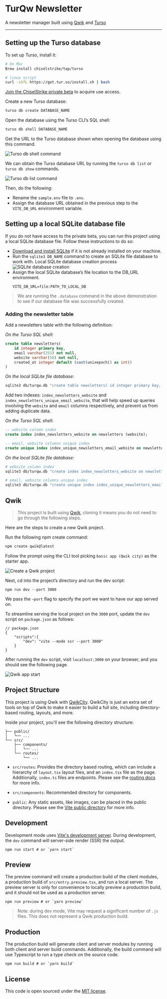 # TurQw Newsletter

A newsletter manager built using [Qwik](https://qwik.builder.io/) and
[Turso](https://chiselstrike.com)

---

## Setting up the Turso database

To set up Turso, install it:

```bash
# On Mac
Brew install chiselstrike/tap/turso

# linux script
curl -sSfL https://get.tur.so/install.sh | bash
```

[Join the ChiselStrike private beta](https://chiselstrike.com) to acquire use
access.

Create a new Turso database:

```sh
turso db create DATABASE_NAME
```

Open the database using the Turso CLI’s SQL shell:

```sh
turso db shell DATABASE_NAME
```

Get the URL to the Turso database shown when opening the database using this
command.

![Turso db shell
command](https://res.cloudinary.com/djx5h4cjt/image/upload/v1678192236/chiselstrike-assets/Turso_edge_db_url_-_db_shell_command.jpg)

We can obtain the Turso database URL by running the `turso db list` or `turso db
show` commands.

![Turso db list
command](https://res.cloudinary.com/djx5h4cjt/image/upload/v1678192235/chiselstrike-assets/Turso_edge_db_url_-_db_list_command.jpg)

Then, do the following:

- Rename the `sample.env` file to `.env`.
- Assign the database URL obtained in the previous step to the `VITE_DB_URL`
  environment variable.

## Setting up a local SQLite database file

If you do not have access to the private beta, you can run this project using a
local SQLite database file. Follow these instructions to do so:

- [Download and install SQLite](https://www.sqlite.org/download.html) if it is
  not already installed on your machine.
- Run the `sqlite3 DB_NAME` command to create an SQLite file database to work
  with. Local SQLite database creation process ![SQLite database
creation](https://res.cloudinary.com/djx5h4cjt/image/upload/v1678192236/chiselstrike-assets/SQLite3_database_creation.jpg)
- Assign the local SQLite database’s file location to the DB_URL environment.
  ```
  VITE_DB_URL=file:PATH_TO_LOCAL_DB
  ```

> We are running the `.database` command in the above demonstration to see if
> our database file was successfully created.

### Adding the newsletter table

Add a newsletters table with the following definition:

_On the Turso SQL shell:_

```sql
create table newsletters(
	id integer primary key,
	email varchar(255) not null,
	website varchar(50) not null,
	created_at integer default (cast(unixepoch() as int))
)
```

_On the local SQLite file database:_

```sh
sqlite3 db/turqw.db "create table newsletters( id integer primary key, email varchar(255) not null, website varchar(50) not null, created_at integer default (cast(unixepoch() as int)))"
```

Add two indexes: `index_newsletters_website` and
`index_newsletters_unique_email_website`, that will help speed up queries
involving the `website` and `email` columns respectively, and prevent us from
adding duplicate data.

_On the Turso SQL shell:_

```sql
-- website column index
create index index_newsletters_website on newsletters (website);

-- email, website columns unique index
create unique index index_unique_newsletters_email_website on newsletters(email, website);
```

_On the local SQLite file database:_

```sh
# website column index
sqlite3 db/turqw.db "create index index_newsletters_website on newsletters (website)"

# email, website columns unique index
sqlite3 db/turqw.db "create unique index index_unique_newsletters_email_website on newsletters(email, website)"
```

## Qwik

> This project is built using [Qwik](https://qwik.builder.io/), cloning it means
> you do not need to go through the following steps.

Here are the steps to create a new Qwik project.

Run the following npm create command:

```sh
npm create qwik@latest
```

Follow the prompt using the CLI tool picking `basic app (Qwik city)` as the
starter app.

![Create a Qwik
project](https://res.cloudinary.com/djx5h4cjt/image/upload/v1678261529/chiselstrike-assets/1-creating-a-qwik-project.gif)

Next, cd into the project’s directory and run the dev script:

```
npm run dev --port 3000
```

We pass the `—port` flag to specify the port we want to have our app served on.

To streamline serving the local project on the `3000` port, update the `dev`
script on `package.json` as follows:

```
// package.json
{
    "scripts":{
        "dev": "vite --mode ssr --port 3000"
    }
}
```

After running the `dev` script, visit `localhost:3000` on your browser, and you
should see the following page.

![Qwik app
start](https://res.cloudinary.com/djx5h4cjt/image/upload/v1678261662/chiselstrike-assets/2-Qwik-app-start.png)

## Project Structure

This project is using Qwik with
[QwikCity](https://qwik.builder.io/qwikcity/overview/). QwikCity is just an
extra set of tools on top of Qwik to make it easier to build a full site,
including directory-based routing, layouts, and more.

Inside your project, you'll see the following directory structure:

```
├── public/
│   └── ...
└── src/
    ├── components/
    │   └── ...
    └── routes/
        └── ...
```

- `src/routes`: Provides the directory based routing, which can include a
  hierarchy of `layout.tsx` layout files, and an `index.tsx` file as the page.
  Additionally, `index.ts` files are endpoints. Please see the [routing
  docs](https://qwik.builder.io/qwikcity/routing/overview/) for more info.

- `src/components`: Recommended directory for components.

- `public`: Any static assets, like images, can be placed in the public
  directory. Please see the [Vite public
  directory](https://vitejs.dev/guide/assets.html#the-public-directory) for more
  info.

## Development

Development mode uses [Vite's development server](https://vitejs.dev/). During
development, the `dev` command will server-side render (SSR) the output.

```shell
npm run start # or `yarn start`
```

## Preview

The preview command will create a production build of the client modules, a
production build of `src/entry.preview.tsx`, and run a local server. The preview
server is only for convenience to locally preview a production build, and it
should not be used as a production server.

```shell
npm run preview # or `yarn preview`
```

> Note: during dev mode, Vite may request a significant number of `.js` files.
> This does not represent a Qwik production build.

## Production

The production build will generate client and server modules by running both
client and server build commands. Additionally, the build command will use
Typescript to run a type check on the source code.

```shell
npm run build # or `yarn build`
```

## License

This code is open sourced under the [MIT
license](https://en.wikipedia.org/wiki/MIT_License).
